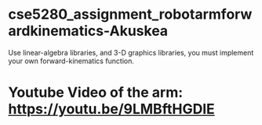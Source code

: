 # cse5280_assignment_robotarmforwardkinematics-Akuskea
Use linear-algebra libraries, and 3-D graphics libraries, you must implement your own forward-kinematics function.

# Youtube Video of the arm: https://youtu.be/9LMBftHGDlE 
